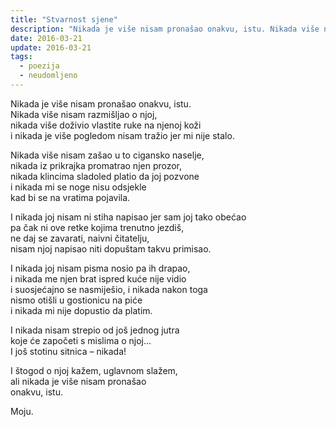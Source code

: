 ```yaml
---
title: "Stvarnost sjene"
description: "Nikada je više nisam pronašao onakvu, istu. Nikada više nisam..."
date: 2016-03-21
update: 2016-03-21
tags:
  - poezija
  - neudomljeno
---
```


Nikada je više nisam pronašao onakvu, istu.  
Nikada više nisam razmišljao o njoj,  
nikada više doživio vlastite ruke na njenoj koži  
i nikada je više pogledom nisam tražio jer mi nije stalo.

Nikada više nisam zašao u to cigansko naselje,  
nikada iz prikrajka promatrao njen prozor,  
nikada klincima sladoled platio da joj pozvone  
i nikada mi se noge nisu odsjekle  
kad bi se na vratima pojavila.

I nikada joj nisam ni stiha napisao jer sam joj tako obećao  
pa čak ni ove retke kojima trenutno jezdiš,  
ne daj se zavarati, naivni čitatelju,  
nisam njoj napisao niti dopuštam takvu primisao.

I nikada joj nisam pisma nosio pa ih drapao,  
i nikada me njen brat ispred kuće nije vidio  
i suosjećajno se nasmiješio, i nikada nakon toga  
nismo otišli u gostionicu na piće  
i nikada mi nije dopustio da platim.

I nikada nisam strepio od još jednog jutra  
koje će započeti s mislima o njoj...  
I još stotinu sitnica – nikada!

I štogod o njoj kažem, uglavnom slažem,  
ali nikada je više nisam pronašao  
onakvu, istu.

Moju.
